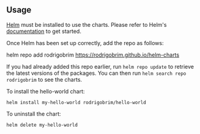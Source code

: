 ## Usage

[Helm](https://helm.sh) must be installed to use the charts.  Please refer to
Helm's [documentation](https://helm.sh/docs) to get started.

Once Helm has been set up correctly, add the repo as follows:

  helm repo add rodrigobrim https://rodrigobrim.github.io/helm-charts

If you had already added this repo earlier, run `helm repo update` to retrieve
the latest versions of the packages.  You can then run `helm search repo
rodrigobrim` to see the charts.

To install the hello-world chart:

    helm install my-hello-world rodrigobrim/hello-world

To uninstall the chart:

    helm delete my-hello-world